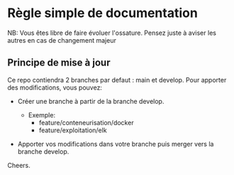 # Règle simple de documentation

NB: Vous êtes libre de faire évoluer l'ossature. Pensez juste à aviser les autres en cas de changement majeur

## Principe de mise à jour

Ce repo contiendra 2 branches par defaut : main et develop. Pour apporter des modifications, vous pouvez:

- Créer une branche à partir de la branche develop. 
    - Exemple: 
        - feature/conteneurisation/docker
        - feature/exploitation/elk

- Apporter vos modifications dans votre branche puis merger vers la branche develop.

Cheers.